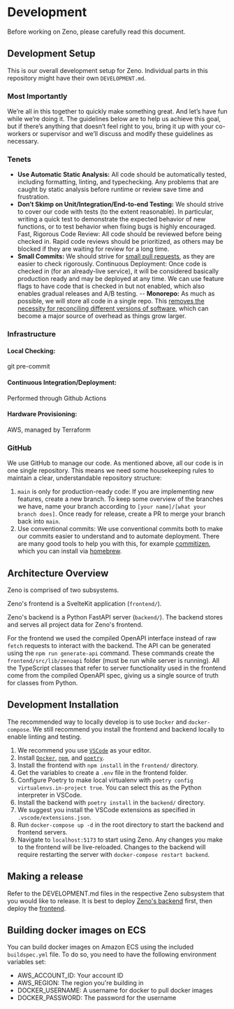 # Development

Before working on Zeno, please carefully read this document.

## Development Setup

This is our overall development setup for Zeno. Individual parts in this repository might have their own `DEVELOPMENT.md`.

### Most Importantly

We’re all in this together to quickly make something great. And let’s have fun while we’re doing it. The guidelines below are to help us achieve this goal, but if there’s anything that doesn’t feel right to you, bring it up with your co-workers or supervisor and we’ll discuss and modify these guidelines as necessary.

### Tenets

- **Use Automatic Static Analysis:** All code should be automatically tested, including formatting, linting, and typechecking. Any problems that are caught by static analysis before runtime or review save time and frustration.
- **Don’t Skimp on Unit/Integration/End-to-end Testing:** We should strive to cover our code with tests (to the extent reasonable). In particular, writing a quick test to demonstrate the expected behavior of new functions, or to test behavior when fixing bugs is highly encouraged.
  Fast, Rigorous Code Review: All code should be reviewed before being checked in. Rapid code reviews should be prioritized, as others may be blocked if they are waiting for review for a long time.
- **Small Commits:** We should strive for [small pull requests](https://www.swarmia.com/blog/why-small-pull-requests-are-better/), as they are easier to check rigorously.
  Continuous Deployment: Once code is checked in (for an already-live service), it will be considered basically production ready and may be deployed at any time. We can use feature flags to have code that is checked in but not enabled, which also enables gradual releases and A/B testing.
  -- **Monorepo:** As much as possible, we will store all code in a single repo. This [removes the necessity for reconciling different versions of software](https://cacm.acm.org/magazines/2016/7/204032-why-google-stores-billions-of-lines-of-code-in-a-single-repository/fulltext), which can become a major source of overhead as things grow larger.

### Infrastructure

#### Local Checking:

git pre-commit

#### Continuous Integration/Deployment:

Performed through Github Actions

#### Hardware Provisioning:

AWS, managed by Terraform

### GitHub

We use GitHub to manage our code. As mentioned above, all our code is in one single repository. This means we need some housekeeping rules to maintain a clear, understandable repository structure:

1. `main` is only for production-ready code: If you are implementing new features, create a new branch. To keep some overview of the branches we have, name your branch according to `[your name]/[what your branch does]`. Once ready for release, create a PR to merge your branch back into `main`.
2. Use conventional commits: We use conventional commits both to make our commits easier to understand and to automate deployment. There are many good tools to help you with this, for example [commitizen](https://commitizen-tools.github.io/commitizen/), which you can install via [homebrew](https://formulae.brew.sh/formula/commitizen).

## Architecture Overview

Zeno is comprised of two subsystems.

Zeno's frontend is a SvelteKit application (`frontend/`).

Zeno's backend is a Python FastAPI server (`backend/`). The backend stores and serves all project data for Zeno's frontend.

For the frontend we used the compiled OpenAPI interface instead of raw `fetch` requests to interact with the backend.
The API can be generated using the `npm run generate-api` command.
These commands create the `frontend/src/lib/zenoapi` folder (must be run while server is running).
All the TypeScript classes that refer to server functionality used in the frontend come from the compiled OpenAPI spec, giving us a single source of truth for classes from Python.

## Development Installation

The recommended way to locally develop is to use `Docker` and `docker-compose`. We still recommend you install the frontend and backend locally to enable linting and testing.

1. We recommend you use [`VSCode`](https://code.visualstudio.com/) as your editor.
2. Install [`Docker`](https://docs.docker.com/get-docker/), [`npm`](https://www.npmjs.com/get-npm), and [`poetry`](https://python-poetry.org/docs/#installation).
3. Install the frontend with `npm install` in the `frontend/` directory.
4. Get the variables to create a `.env` file in the frontend folder.
5. Configure Poetry to make local virtualenv with `poetry config virtualenvs.in-project true`. You can select this as the Python interpreter in VSCode.
6. Install the backend with `poetry install` in the `backend/` directory.
7. We suggest you install the VSCode extensions as specified in `.vscode/extensions.json`.
8. Run `docker-compose up -d` in the root directory to start the backend and frontend servers.
9. Navigate to `localhost:5173` to start using Zeno. Any changes you make to the frontend will be live-reloaded. Changes to the backend will require restarting the server with `docker-compose restart backend`.

## Making a release

Refer to the DEVELOPMENT.md files in the respective Zeno subsystem that you would like to release.
It is best to deploy [Zeno's backend](./backend/DEVELOPMENT.md#deployment) first, then deploy the [frontend](./frontend/DEVELOPMENT.md#deployment).

## Building docker images on ECS

You can build docker images on Amazon ECS using the included `buildspec.yml` file.
To do so, you need to have the following environment variables set:
- AWS_ACCOUNT_ID: Your account ID
- AWS_REGION: The region you're building in
- DOCKER_USERNAME: A username for docker to pull docker images
- DOCKER_PASSWORD: The password for the username
